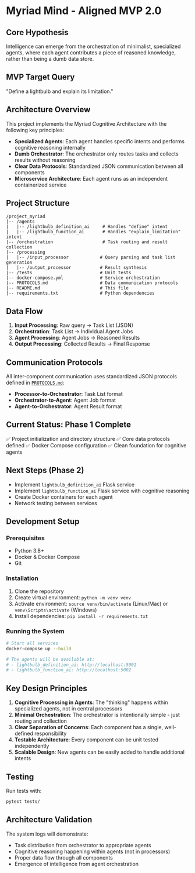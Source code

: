 # Myriad Mind - Aligned MVP 2.0

## Core Hypothesis
Intelligence can emerge from the orchestration of minimalist, specialized agents, where each agent contributes a piece of reasoned knowledge, rather than being a dumb data store.

## MVP Target Query
"Define a lightbulb and explain its limitation."

## Architecture Overview

This project implements the Myriad Cognitive Architecture with the following key principles:

- **Specialized Agents**: Each agent handles specific intents and performs cognitive reasoning internally
- **Dumb Orchestrator**: The orchestrator only routes tasks and collects results without reasoning
- **Clear Data Protocols**: Standardized JSON communication between all components
- **Microservice Architecture**: Each agent runs as an independent containerized service

## Project Structure

```
/project_myriad
|-- /agents
|   |-- /lightbulb_definition_ai     # Handles "define" intent
|   |-- /lightbulb_function_ai       # Handles "explain_limitation" intent
|-- /orchestration                   # Task routing and result collection
|-- /processing
|   |-- /input_processor            # Query parsing and task list generation
|   |-- /output_processor           # Result synthesis
|-- /tests                          # Unit tests
|-- docker-compose.yml              # Service orchestration
|-- PROTOCOLS.md                    # Data communication protocols
|-- README.md                       # This file
|-- requirements.txt                # Python dependencies
```

## Data Flow

1. **Input Processing**: Raw query → Task List (JSON)
2. **Orchestration**: Task List → Individual Agent Jobs
3. **Agent Processing**: Agent Jobs → Reasoned Results
4. **Output Processing**: Collected Results → Final Response

## Communication Protocols

All inter-component communication uses standardized JSON protocols defined in [`PROTOCOLS.md`](PROTOCOLS.md:1):

- **Processor-to-Orchestrator**: Task List format
- **Orchestrator-to-Agent**: Agent Job format  
- **Agent-to-Orchestrator**: Agent Result format

## Current Status: Phase 1 Complete

✅ Project initialization and directory structure
✅ Core data protocols defined
✅ Docker Compose configuration
✅ Clean foundation for cognitive agents

## Next Steps (Phase 2)

- Implement `lightbulb_definition_ai` Flask service
- Implement `lightbulb_function_ai` Flask service with cognitive reasoning
- Create Docker containers for each agent
- Network testing between services

## Development Setup

### Prerequisites
- Python 3.8+
- Docker & Docker Compose
- Git

### Installation
1. Clone the repository
2. Create virtual environment: `python -m venv venv`
3. Activate environment: `source venv/bin/activate` (Linux/Mac) or `venv\Scripts\activate` (Windows)
4. Install dependencies: `pip install -r requirements.txt`

### Running the System
```bash
# Start all services
docker-compose up --build

# The agents will be available at:
# - lightbulb_definition_ai: http://localhost:5001
# - lightbulb_function_ai: http://localhost:5002
```

## Key Design Principles

1. **Cognitive Processing in Agents**: The "thinking" happens within specialized agents, not in central processors
2. **Minimal Orchestration**: The orchestrator is intentionally simple - just routing and collection
3. **Clear Separation of Concerns**: Each component has a single, well-defined responsibility
4. **Testable Architecture**: Every component can be unit tested independently
5. **Scalable Design**: New agents can be easily added to handle additional intents

## Testing

Run tests with:
```bash
pytest tests/
```

## Architecture Validation

The system logs will demonstrate:
- Task distribution from orchestrator to appropriate agents
- Cognitive reasoning happening within agents (not in processors)
- Proper data flow through all components
- Emergence of intelligence from agent orchestration